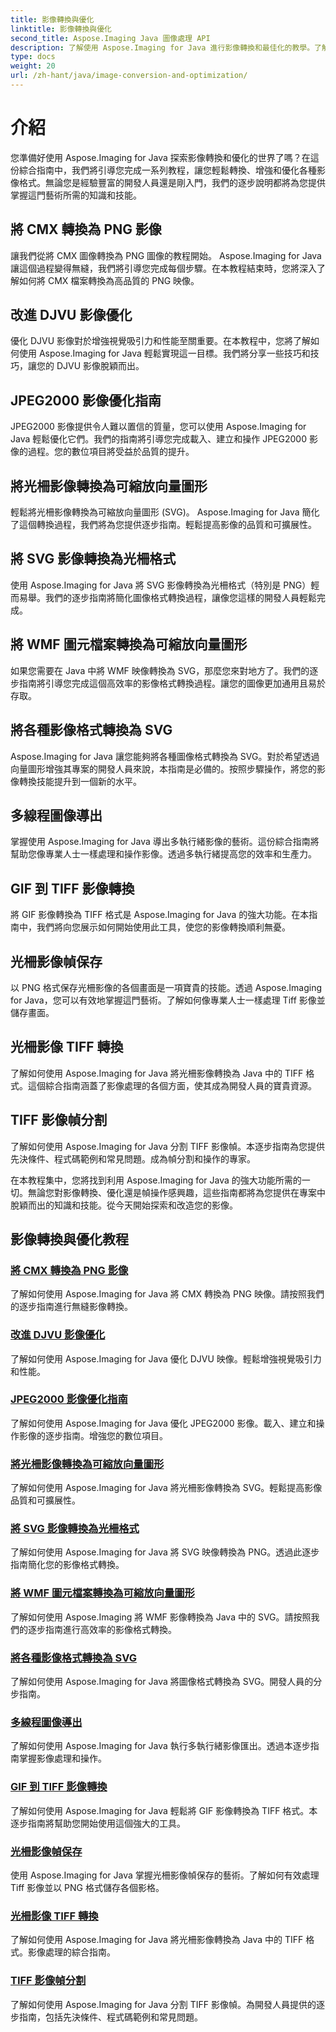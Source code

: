 ```yaml
---
title: 影像轉換與優化
linktitle: 影像轉換與優化
second_title: Aspose.Imaging Java 圖像處理 API
description: 了解使用 Aspose.Imaging for Java 進行影像轉換和最佳化的教學。了解如何輕鬆轉換、增強和優化各種影像格式。
type: docs
weight: 20
url: /zh-hant/java/image-conversion-and-optimization/
---
```


# 介紹

您準備好使用 Aspose.Imaging for Java 探索影像轉換和優化的世界了嗎？在這份綜合指南中，我們將引導您完成一系列教程，讓您輕鬆轉換、增強和優化各種影像格式。無論您是經驗豐富的開發人員還是剛入門，我們的逐步說明都將為您提供掌握這門藝術所需的知識和技能。

## 將 CMX 轉換為 PNG 影像

讓我們從將 CMX 圖像轉換為 PNG 圖像的教程開始。 Aspose.Imaging for Java 讓這個過程變得無縫，我們將引導您完成每個步驟。在本教程結束時，您將深入了解如何將 CMX 檔案轉換為高品質的 PNG 映像。

## 改進 DJVU 影像優化

優化 DJVU 影像對於增強視覺吸引力和性能至關重要。在本教程中，您將了解如何使用 Aspose.Imaging for Java 輕鬆實現這一目標。我們將分享一些技巧和技巧，讓您的 DJVU 影像脫穎而出。

## JPEG2000 影像優化指南

JPEG2000 影像提供令人難以置信的質量，您可以使用 Aspose.Imaging for Java 輕鬆優化它們。我們的指南將引導您完成載入、建立和操作 JPEG2000 影像的過程。您的數位項目將受益於品質的提升。

## 將光柵影像轉換為可縮放向量圖形

輕鬆將光柵影像轉換為可縮放向量圖形 (SVG)。 Aspose.Imaging for Java 簡化了這個轉換過程，我們將為您提供逐步指南。輕鬆提高影像的品質和可擴展性。

## 將 SVG 影像轉換為光柵格式

使用 Aspose.Imaging for Java 將 SVG 影像轉換為光柵格式（特別是 PNG）輕而易舉。我們的逐步指南將簡化圖像格式轉換過程，讓像您這樣的開發人員輕鬆完成。

## 將 WMF 圖元檔案轉換為可縮放向量圖形

如果您需要在 Java 中將 WMF 映像轉換為 SVG，那麼您來對地方了。我們的逐步指南將引導您完成這個高效率的影像格式轉換過程。讓您的圖像更加通用且易於存取。

## 將各種影像格式轉換為 SVG

Aspose.Imaging for Java 讓您能夠將各種圖像格式轉換為 SVG。對於希望透過向量圖形增強其專案的開發人員來說，本指南是必備的。按照步驟操作，將您的影像轉換技能提升到一個新的水平。

## 多線程圖像導出

掌握使用 Aspose.Imaging for Java 導出多執行緒影像的藝術。這份綜合指南將幫助您像專業人士一樣處理和操作影像。透過多執行緒提高您的效率和生產力。

## GIF 到 TIFF 影像轉換

將 GIF 影像轉換為 TIFF 格式是 Aspose.Imaging for Java 的強大功能。在本指南中，我們將向您展示如何開始使用此工具，使您的影像轉換順利無憂。

## 光柵影像幀保存

以 PNG 格式保存光柵影像的各個畫面是一項寶貴的技能。透過 Aspose.Imaging for Java，您可以有效地掌握這門藝術。了解如何像專業人士一樣處理 Tiff 影像並儲存畫面。

## 光柵影像 TIFF 轉換

了解如何使用 Aspose.Imaging for Java 將光柵影像轉換為 Java 中的 TIFF 格式。這個綜合指南涵蓋了影像處理的各個方面，使其成為開發人員的寶貴資源。

## TIFF 影像幀分割

了解如何使用 Aspose.Imaging for Java 分割 TIFF 影像幀。本逐步指南為您提供先決條件、程式碼範例和常見問題。成為幀分割和操作的專家。

在本教程集中，您將找到利用 Aspose.Imaging for Java 的強大功能所需的一切。無論您對影像轉換、優化還是幀操作感興趣，這些指南都將為您提供在專案中脫穎而出的知識和技能。從今天開始探索和改造您的影像。
## 影像轉換與優化教程
### [將 CMX 轉換為 PNG 影像](./convert-cmx-to-png-image/)
了解如何使用 Aspose.Imaging for Java 將 CMX 轉換為 PNG 映像。請按照我們的逐步指南進行無縫影像轉換。
### [改進 DJVU 影像優化](./improve-djvu-image-optimization/)
了解如何使用 Aspose.Imaging for Java 優化 DJVU 映像。輕鬆增強視覺吸引力和性能。
### [JPEG2000 影像優化指南](./jpeg2000-image-optimization-guide/)
了解如何使用 Aspose.Imaging for Java 優化 JPEG2000 影像。載入、建立和操作影像的逐步指南。增強您的數位項目。
### [將光柵影像轉換為可縮放向量圖形](./convert-raster-images-to-scalable-vector-graphics/)
了解如何使用 Aspose.Imaging for Java 將光柵影像轉換為 SVG。輕鬆提高影像品質和可擴展性。
### [將 SVG 影像轉換為光柵格式](./convert-svg-images-to-raster-format/)
了解如何使用 Aspose.Imaging for Java 將 SVG 映像轉換為 PNG。透過此逐步指南簡化您的影像格式轉換。
### [將 WMF 圖元檔案轉換為可縮放向量圖形](./convert-wmf-metafiles-to-scalable-vector-graphics/)
了解如何使用 Aspose.Imaging 將 WMF 影像轉換為 Java 中的 SVG。請按照我們的逐步指南進行高效率的影像格式轉換。
### [將各種影像格式轉換為 SVG](./convert-various-image-formats-to-svg/)
了解如何使用 Aspose.Imaging for Java 將圖像格式轉換為 SVG。開發人員的分步指南。
### [多線程圖像導出](./multi-threaded-image-export/)
了解如何使用 Aspose.Imaging for Java 執行多執行緒影像匯出。透過本逐步指南掌握影像處理和操作。
### [GIF 到 TIFF 影像轉換](./gif-to-tiff-image-conversion/)
了解如何使用 Aspose.Imaging for Java 輕鬆將 GIF 影像轉換為 TIFF 格式。本逐步指南將幫助您開始使用這個強大的工具。
### [光柵影像幀保存](./raster-image-frame-saving/)
使用 Aspose.Imaging for Java 掌握光柵影像幀保存的藝術。了解如何有效處理 Tiff 影像並以 PNG 格式儲存各個影格。
### [光柵影像 TIFF 轉換](./raster-image-tiff-conversion/)
了解如何使用 Aspose.Imaging for Java 將光柵影像轉換為 Java 中的 TIFF 格式。影像處理的綜合指南。
### [TIFF 影像幀分割](./tiff-image-frame-splitting/)
了解如何使用 Aspose.Imaging for Java 分割 TIFF 影像幀。為開發人員提供的逐步指南，包括先決條件、程式碼範例和常見問題。